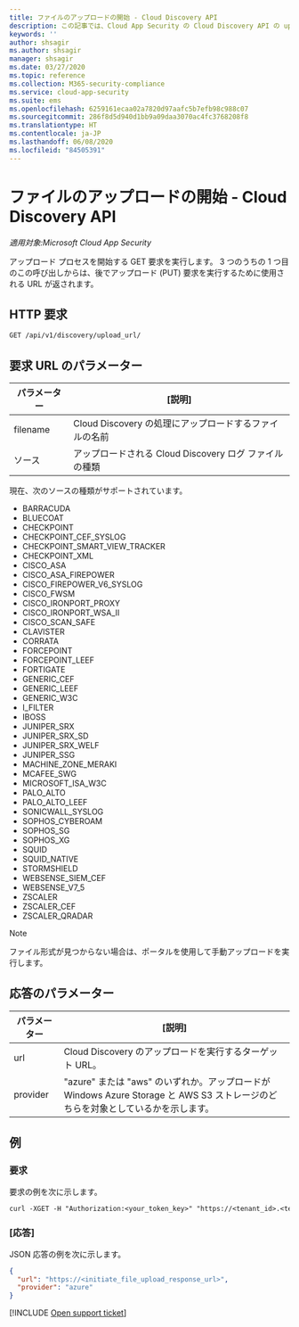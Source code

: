 ```yaml
---
title: ファイルのアップロードの開始 - Cloud Discovery API
description: この記事では、Cloud App Security の Cloud Discovery API の upload_url 要求について説明します。
keywords: ''
author: shsagir
ms.author: shsagir
manager: shsagir
ms.date: 03/27/2020
ms.topic: reference
ms.collection: M365-security-compliance
ms.service: cloud-app-security
ms.suite: ems
ms.openlocfilehash: 6259161ecaa02a7820d97aafc5b7efb98c988c07
ms.sourcegitcommit: 286f8d5d940d1bb9a09daa3070ac4fc3768208f8
ms.translationtype: HT
ms.contentlocale: ja-JP
ms.lasthandoff: 06/08/2020
ms.locfileid: "84505391"
---
```

# <a name="initiate-file-upload---cloud-discovery-api"></a>ファイルのアップロードの開始 - Cloud Discovery API

*適用対象:Microsoft Cloud App Security*

アップロード プロセスを開始する GET 要求を実行します。 3 つのうちの 1 つ目のこの呼び出しからは、後でアップロード (PUT) 要求を実行するために使用される URL が返されます。

## <a name="http-request"></a>HTTP 要求

```rest
GET /api/v1/discovery/upload_url/
```

## <a name="request-url-parameters"></a>要求 URL のパラメーター

| パラメーター | [説明] |
| --- |--- |
| filename | Cloud Discovery の処理にアップロードするファイルの名前 |
| ソース | アップロードされる Cloud Discovery ログ ファイルの種類 |

現在、次のソースの種類がサポートされています。

- BARRACUDA
- BLUECOAT
- CHECKPOINT
- CHECKPOINT_CEF_SYSLOG
- CHECKPOINT_SMART_VIEW_TRACKER
- CHECKPOINT_XML
- CISCO_ASA
- CISCO_ASA_FIREPOWER
- CISCO_FIREPOWER_V6_SYSLOG
- CISCO_FWSM
- CISCO_IRONPORT_PROXY
- CISCO_IRONPORT_WSA_II
- CISCO_SCAN_SAFE
- CLAVISTER
- CORRATA
- FORCEPOINT
- FORCEPOINT_LEEF
- FORTIGATE
- GENERIC_CEF
- GENERIC_LEEF
- GENERIC_W3C
- I_FILTER
- IBOSS
- JUNIPER_SRX
- JUNIPER_SRX_SD
- JUNIPER_SRX_WELF
- JUNIPER_SSG
- MACHINE_ZONE_MERAKI
- MCAFEE_SWG
- MICROSOFT_ISA_W3C
- PALO_ALTO
- PALO_ALTO_LEEF
- SONICWALL_SYSLOG
- SOPHOS_CYBEROAM
- SOPHOS_SG
- SOPHOS_XG
- SQUID
- SQUID_NATIVE
- STORMSHIELD
- WEBSENSE_SIEM_CEF
- WEBSENSE_V7_5
- ZSCALER
- ZSCALER_CEF
- ZSCALER_QRADAR

> [!NOTE]
> ファイル形式が見つからない場合は、ポータルを使用して手動アップロードを実行します。

## <a name="response-parameters"></a>応答のパラメーター

| パラメーター | [説明] |
| --- | --- |
| url | Cloud Discovery のアップロードを実行するターゲット URL。 |
| provider | "azure" または "aws" のいずれか。アップロードが Windows Azure Storage と AWS S3 ストレージのどちらを対象としているかを示します。 |

## <a name="example"></a>例

### <a name="request"></a>要求

要求の例を次に示します。

```rest
curl -XGET -H "Authorization:<your_token_key>" "https://<tenant_id>.<tenant_region>.contoso.com/api/v1/discovery/upload_url/?filename=my_discovery_file.txt&source=LOG_3COM"
```

### <a name="response"></a>[応答]

JSON 応答の例を次に示します。

```json
{
  "url": "https://<initiate_file_upload_response_url>",
  "provider": "azure"
}
```

[!INCLUDE [Open support ticket](includes/support.md)]
